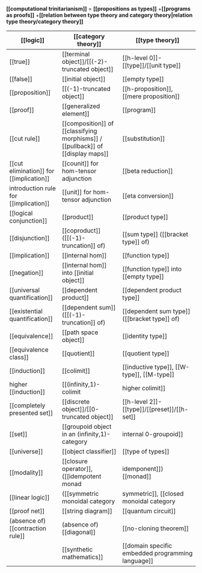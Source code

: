 
**[[computational trinitarianism]]** = 
**[[propositions as types]]**
+**[[programs as proofs]]**
+**[[relation between type theory and category theory|relation type theory/category theory]]**
 

 [[logic]]                      |   [[category theory]]                     |  [[type theory]]
--------------------------------|-------------------------------------------|--------------------------------
 [[true]]                       |   [[terminal object]]/[[(-2)-truncated object]]  |  [[h-level 0]]-[[type]]/[[unit type]] 
 [[false]]                      |   [[initial object]]                      |  [[empty type]]
 [[proposition]]                |   [[(-1)-truncated object]]               | [[h-proposition]], [[mere proposition]] 
 [[proof]]                      |   [[generalized element]]                 | [[program]]
 [[cut rule]]                   |   [[composition]] of [[classifying morphisms]] / [[pullback]] of [[display maps]]        |   [[substitution]]
 [[cut elimination]] for [[implication]]           |   [[counit]] for hom-tensor adjunction           |   [[beta reduction]]
introduction rule for [[implication]]              |   [[unit]] for hom-tensor adjunction            |   [[eta conversion]]
 [[logical conjunction]]                |   [[product]]                   |  [[product type]]
 [[disjunction]]                |   [[coproduct]] ([[(-1)-truncation]] of) | [[sum type]] ([[bracket type]] of)
 [[implication]]                |   [[internal hom]]                        |  [[function type]]
 [[negation]]                   |   [[internal hom]] into [[initial object]] | [[function type]] into [[empty type]]
 [[universal quantification]]   |   [[dependent product]]                   |[[dependent product type]]      
 [[existential quantification]] |   [[dependent sum]] ([[(-1)-truncation]] of) | [[dependent sum type]] ([[bracket type]] of)
 [[equivalence]]                |   [[path space object]]                   | [[identity type]]
 [[equivalence class]]   |  [[quotient]]                   |   [[quotient type]]
 [[induction]]                  |   [[colimit]]                | [[inductive type]], [[W-type]], [[M-type]]
 higher [[induction]]       |   [[(infinity,1)-colimit|higher colimit]] | [[higher inductive type]]
   [[completely presented set]]  | [[discrete object]]/[[0-truncated object]]    |  [[h-level 2]]-[[type]]/[[preset]]/[[h-set]]
   [[set]]  |  [[groupoid object in an (infinity,1)-category|internal 0-groupoid]]   | [[Bishop set]]/[[setoid]]
 [[universe]] | [[object classifier]] | [[type of types]] 
 [[modality]] | [[closure operator]], ([[idempotent monad|idemponent]]) [[monad]] | [[modal type theory]], [[monad (in computer science)]]
 [[linear logic]] | ([[symmetric monoidal category|symmetric]], [[closed monoidal category|closed]]) [[monoidal category]] | [[linear type theory]]/[[quantum computation]]
 [[proof net]] | [[string diagram]] | [[quantum circuit]]
 (absence of) [[contraction rule]] | (absence of) [[diagonal]] | [[no-cloning theorem]]
    |  [[synthetic mathematics]]  |  [[domain specific embedded programming language]]  |


 